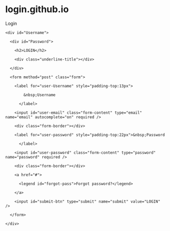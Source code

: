 # login.github.io
Login
<!DOCTYPE html>

<html>

<head>

  <meta charset="utf-8" />

  <meta http-equiv="X-UA-Compatible" content="IE=edge" />

  <title>Login</title>

  <meta name="viewport" content="width=device-width, initial-scale=1.0" />

  <link rel="stylesheet" href="LoginStyle.css">

</head>

<body>

  <div id="LOGIN">

    <div id="Username">

      <div id="Password">

        <h2>LOGIN</h2>

        <div class="underline-title"></div>

      </div>

      <form method="post" class="form">

        <label for="user-Username" style="padding-top:13px">

            &nbsp;Username

          </label>

        <input id="user-email" class="form-content" type="email" name="email" autocomplete="on" required />

        <div class="form-border"></div>

        <label for="user-password" style="padding-top:22px">&nbsp;Password

          </label>

        <input id="user-password" class="form-content" type="password" name="password" required />

        <div class="form-border"></div>

        <a href="#">

          <legend id="forgot-pass">Forgot password?</legend>

        </a>

        <input id="submit-btn" type="submit" name="submit" value="LOGIN" />

      </form>

    </div>

  </div>

</body>

</html>

